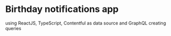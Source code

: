 # Birthday notifications app
using ReactJS, TypeScript, Contentful as data source and GraphQL creating queries
